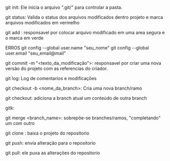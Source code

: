 
git init: Ele inicia o arquivo ".git/" para controlar a pasta.

git status: Valida o status dos arquivos modificados dentro projeto e marca arquivos modificados em vermelho

git add <file>: responsavel por colocar arquivo modificado em uma area segura e o marca em verde

ERROS
git config --global user.name "seu_nome"
git config --global user.email "seu_email@mail" 

git commit -m "<texto_da_modificação">: responsavel por criar uma nova versão do projeto com as referencias do criador.

git log: Log de comentarios e modificações 

git checkout -b <nome_da_branch>: Cria uma nova branch/ramo

git checkout: adiciona a branch atual um conteúdo de outra branch

gitk: 

git merge <branch_name>: sobrepõe-se branches/ramos, "completando" um com outro

git clone <url>: baixa o projeto do repositorio

git push: envia alteração para o repositorio

git pull: ele puxa as alterações do repositorio
